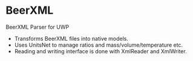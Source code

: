 # BeerXML
BeerXML Parser for UWP

* Transforms BeerXML files into native models.  
* Uses UnitsNet to manage ratios and mass/volume/temperature etc. 
* Reading and writing interface is done with XmlReader and XmlWriter.
